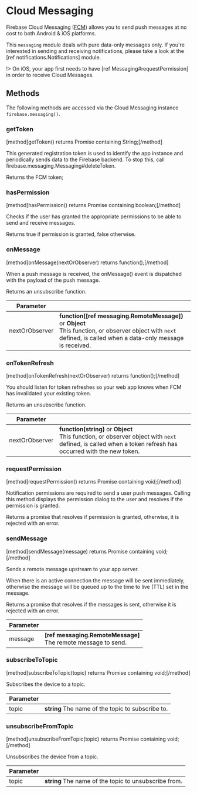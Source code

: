 # Cloud Messaging

Firebase Cloud Messaging ([FCM](https://firebase.google.com/docs/cloud-messaging/)) allows you to send push messages at no cost to both Android & iOS platforms. 

This `messaging` module deals with pure data-only messages only.  If you're interested in sending and receiving notifications, please take a look at the [ref notifications.Notifications] module.

!> On iOS, your app first needs to have [ref Messaging#requestPermission] in order to receive Cloud Messages.

## Methods

The following methods are accessed via the Cloud Messaging instance `firebase.messaging()`.

### getToken
[method]getToken() returns Promise containing String;[/method]

This generated registration token is used to identify the app instance and periodically sends data to the Firebase backend. To stop this, call firebase.messaging.Messaging#deleteToken.

Returns the FCM token;

### hasPermission
[method]hasPermission() returns Promise containing boolean;[/method]

Checks if the user has granted the appropriate permissions to be able to send and receive messages.

Returns true if permission is granted, false otherwise.

### onMessage
[method]onMessage(nextOrObserver) returns function();[/method]

When a push message is received, the onMessage() event is dispatched with the payload of the push message.

Returns an unsubscribe function.

Parameter |         |
| --------- | ------- |
| nextOrObserver   | **function([ref messaging.RemoteMessage])** or **Object** <br /> This function, or observer object with `next` defined, is called when a data-only message is received. |

### onTokenRefresh
[method]onTokenRefresh(nextOrObserver) returns function();[/method]

You should listen for token refreshes so your web app knows when FCM has invalidated your existing token.

Returns an unsubscribe function.

Parameter |         |
| --------- | ------- |
| nextOrObserver   | **function(string)** or **Object** <br /> This function, or observer object with `next` defined, is called when a token refresh has occurred with the new token. |

### requestPermission
[method]requestPermission() returns Promise containing void;[/method]

Notification permissions are required to send a user push messages. Calling this method displays the permission dialog to the user and resolves if the permission is granted.

Returns a promise that resolves if permission is granted, otherwise, it is rejected with an error.

### sendMessage
[method]sendMessage(message) returns Promise containing void;[/method]

Sends a remote message upstream to your app server.

When there is an active connection the message will be sent immediately, otherwise the message will be queued up to the time to live (TTL) set in the message.

Returns a promise that resolves if the messages is sent, otherwise it is rejected with an error.

| Parameter |         |
| --------- | ------- |
| message   | **[ref messaging.RemoteMessage]** <br /> The remote message to send.  |

### subscribeToTopic
[method]subscribeToTopic(topic) returns Promise containing void;[/method]

Subscribes the device to a topic.

| Parameter |         |
| --------- | ------- |
| topic   | **string** The name of the topic to subscribe to. |

### unsubscribeFromTopic
[method]unsubscribeFromTopic(topic) returns Promise containing void;[/method]

Unsubscribes the device from a topic.

| Parameter |         |
| --------- | ------- |
| topic   | **string** The name of the topic to unsubscribe from. |
